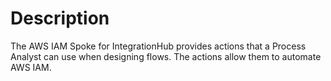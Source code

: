 # Description
The AWS IAM Spoke for IntegrationHub provides actions that a Process Analyst can use when designing flows. The actions allow them to automate AWS IAM.
